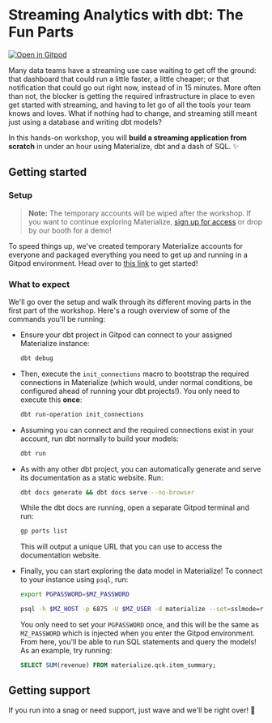 # Streaming Analytics with dbt: The Fun Parts

[![Open in Gitpod](https://gitpod.io/button/open-in-gitpod.svg)](https://gitpod.io/#https://github.com/MaterializeInc/mz-data-council-2023)

Many data teams have a streaming use case waiting to get off the ground: that dashboard that could run a little faster, a little cheaper; or that notification that could go out right now, instead of in 15 minutes. More often than not, the blocker is getting the required infrastructure in place to even get started with streaming, and having to let go of all the tools your team knows and loves. What if nothing had to change, and streaming still meant just using a database and writing dbt models?

In this hands-on workshop, you will **build a streaming application from scratch** in under an hour using Materialize, dbt and a dash of SQL. :sparkles:

## Getting started

### Setup

> **Note:** The temporary accounts will be wiped after the workshop. If you want to continue exploring Materialize, [sign up for access](https://materialize.com/register/) or drop by our booth for a demo!

To speed things up, we've created temporary Materialize accounts for everyone and packaged everything you need to get up and running in a Gitpod environment. Head over to [this link](https://app.hex.tech/8ef023be-82dc-4938-a59a-68b406eb8d57/app/67f97582-9360-4665-9fce-a11d092b5b6c/latest) to get started!

### What to expect

We'll go over the setup and walk through its different moving parts in the first part of the workshop. Here's a rough overview of some of the commands you'll be running:

- Ensure your dbt project in Gitpod can connect to your assigned Materialize instance:

  ```bash
  dbt debug
  ```

- Then, execute the `init_connections` macro to bootstrap the required connections in Materialize (which would, under normal conditions, be configured ahead of running your dbt projects!). You only need to execute this **once**:

  ```bash
  dbt run-operation init_connections
  ```

- Assuming you can connect and the required connections exist in your account, run dbt normally to build your models:

  ```bash
  dbt run
  ```

- As with any other dbt project, you can automatically generate and serve its documentation as a static website. Run:

  ```bash
  dbt docs generate && dbt docs serve --no-browser
  ```

  While the dbt docs are running, open a separate Gitpod terminal and run:

  ```bash
  gp ports list
  ```

  This will output a unique URL that you can use to access the documentation website.

- Finally, you can start exploring the data model in Materialize! To connect to your instance using `psql`, run:

  ```bash
  export PGPASSWORD=$MZ_PASSWORD

  psql -h $MZ_HOST -p 6875 -U $MZ_USER -d materialize --set=sslmode=require
  ```

  You only need to set your `PGPASSWORD` once, and this will be the same as `MZ_PASSWORD` which is injected when you enter the Gitpod environment. From here, you'll be able to run SQL statements and query the models! As an example, try running:

  ```sql
  SELECT SUM(revenue) FROM materialize.qck.item_summary;
  ```

## Getting support

If you run into a snag or need support, just wave and we'll be right over! :wave:
